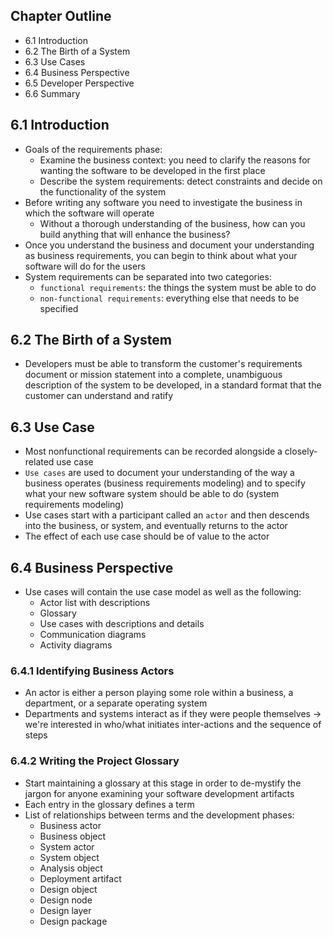 ## Chapter Outline
- 6.1 Introduction
- 6.2 The Birth of a System
- 6.3 Use Cases
- 6.4 Business Perspective
- 6.5 Developer Perspective
- 6.6 Summary

## 6.1 Introduction
- Goals of the requirements phase:
	- Examine the business context: you need to clarify the reasons for wanting the software to be developed in the first place
	- Describe the system requirements: detect constraints and decide on the functionality of the system
- Before writing any software you need to investigate the business in which the software will operate
	- Without a thorough understanding of the business, how can you build anything that will enhance the business?
- Once you understand the business and document your understanding as business requirements, you can begin to think about what your software will do for the users
- System requirements can be separated into two categories:
	- `functional requirements`: the things the system must be able to do
	- `non-functional requirements`: everything else that needs to be specified

## 6.2 The Birth of a System
- Developers must be able to transform the customer's requirements document or mission statement into a complete, unambiguous description of the system to be developed, in a standard format that the customer can understand and ratify

## 6.3 Use Case
- Most nonfunctional requirements can be recorded alongside a closely-related use case
- `Use cases` are used to document your understanding of the way a business operates (business requirements modeling) and to specify what your new software system should be able to do (system requirements modeling)
- Use cases start with a participant called an `actor` and then descends into the business, or system, and eventually returns to the actor
- The effect of each use case should be of value to the actor

## 6.4 Business Perspective
- Use cases will contain the use case model as well as the following:
	- Actor list with descriptions
	- Glossary
	- Use cases with descriptions and details
	- Communication diagrams
	- Activity diagrams

### 6.4.1 Identifying Business Actors
- An actor is either a person playing some role within a business, a department, or a separate operating system
- Departments and systems interact as if they were people themselves -> we're interested in who/what initiates inter-actions and the sequence of steps

### 6.4.2 Writing the Project Glossary
- Start maintaining a glossary at this stage in order to de-mystify the jargon for anyone examining your software development artifacts
- Each entry in the glossary defines a term
- List of relationships between terms and the development phases:
	- Business actor
	- Business object
	- System actor
	- System object
	- Analysis object
	- Deployment artifact
	- Design object
	- Design node
	- Design layer
	- Design package